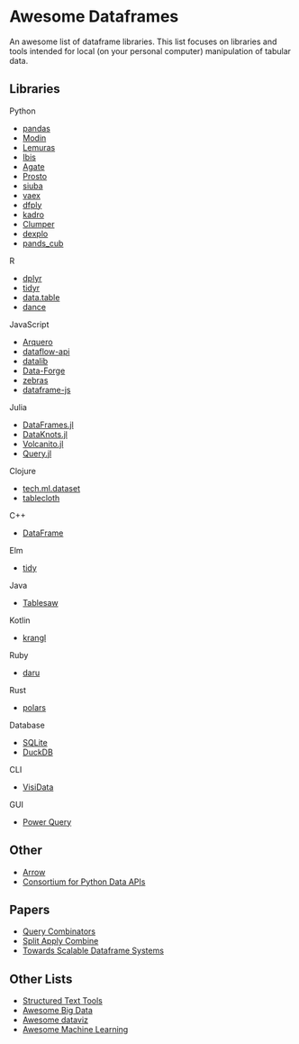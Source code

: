 # Awesome Dataframes

An awesome list of dataframe libraries. This list focuses on libraries and tools intended for local (on your personal computer) manipulation of tabular data.

## Libraries

Python
- [pandas](https://github.com/pandas-dev/pandas)
- [Modin](https://github.com/modin-project/modin)
- [Lemuras](https://github.com/AivanF/Lemuras)
- [Ibis](https://github.com/ibis-project/ibis)
- [Agate](https://github.com/wireservice/agate)
- [Prosto](https://github.com/prostodata/prosto)
- [siuba](https://github.com/machow/siuba)
- [vaex](https://github.com/vaexio/vaex)
- [dfply](https://github.com/kieferk/dfply)
- [kadro](https://github.com/koaning/kadro)
- [Clumper](https://github.com/koaning/clumper)
- [dexplo](https://github.com/dexplo/dexplo)
- [pands_cub](https://github.com/tdpetrou/pandas_cub)

R
- [dplyr](https://github.com/tidyverse/dplyr)
- [tidyr](https://github.com/tidyverse/tidyr)
- [data.table](https://github.com/Rdatatable/data.table)
- [dance](https://github.com/romainfrancois/dance)

JavaScript
- [Arquero](https://github.com/uwdata/arquero)
- [dataflow-api](https://github.com/vega/dataflow-api)
- [datalib](https://github.com/vega/datalib)
- [Data-Forge](https://github.com/data-forge/data-forge-ts/)
- [zebras](https://github.com/nickslevine/zebras)
- [dataframe-js](https://github.com/Gmousse/dataframe-js)

Julia
- [DataFrames.jl](https://github.com/JuliaData/DataFrames.jl)
- [DataKnots.jl](https://github.com/rbt-lang/DataKnots.jl)
- [Volcanito.jl](https://github.com/johnmyleswhite/Volcanito.jl)
- [Query.jl](https://github.com/queryverse/Query.jl)

Clojure
- [tech.ml.dataset](https://github.com/techascent/tech.ml.dataset)
- [tablecloth](https://github.com/scicloj/tablecloth)

C++
- [DataFrame](https://github.com/hosseinmoein/DataFrame)

Elm
- [tidy](https://github.com/gicentre/tidy)

Java
- [Tablesaw](https://github.com/jtablesaw/tablesaw)

Kotlin
- [krangl](https://github.com/holgerbrandl/krangl)

Ruby
- [daru](https://github.com/SciRuby/daru)

Rust
- [polars](https://github.com/ritchie46/polars)

Database
- [SQLite](https://sqlite.org/index.html)
- [DuckDB](https://github.com/cwida/duckdb)

CLI
- [VisiData](https://github.com/saulpw/visidata)

GUI
- [Power Query](https://docs.microsoft.com/en-us/powerquery-m/)

## Other
- [Arrow](https://github.com/apache/arrow)
- [Consortium for Python Data APIs](https://data-apis.org/)

## Papers
- [Query Combinators](https://github.com/rbt-lang/rbt-paper)
- [Split Apply Combine](https://www.jstatsoft.org/article/view/v040i01)
- [Towards Scalable Dataframe Systems](https://arxiv.org/pdf/2001.00888.pdf)

## Other Lists
- [Structured Text Tools](https://github.com/dbohdan/structured-text-tools)
- [Awesome Big Data](https://github.com/onurakpolat/awesome-bigdata)
- [Awesome dataviz](https://github.com/fasouto/awesome-dataviz)
- [Awesome Machine Learning](https://github.com/josephmisiti/awesome-machine-learning)
